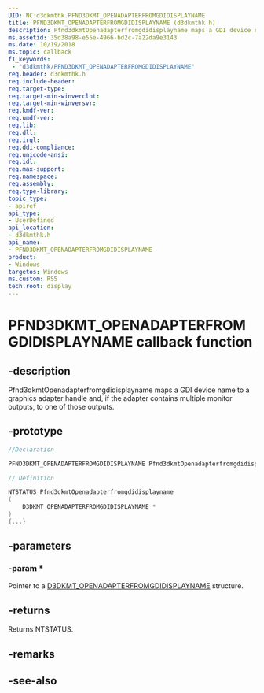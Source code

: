 ```yaml
---
UID: NC:d3dkmthk.PFND3DKMT_OPENADAPTERFROMGDIDISPLAYNAME
title: PFND3DKMT_OPENADAPTERFROMGDIDISPLAYNAME (d3dkmthk.h)
description: Pfnd3dkmtOpenadapterfromgdidisplayname maps a GDI device name to a graphics adapter handle and, if the adapter contains multiple monitor outputs, to one of those outputs.
ms.assetid: 35d38a98-e55e-4966-bd2c-7a22da9e3143
ms.date: 10/19/2018
ms.topic: callback
f1_keywords:
 - "d3dkmthk/PFND3DKMT_OPENADAPTERFROMGDIDISPLAYNAME"
req.header: d3dkmthk.h
req.include-header:
req.target-type:
req.target-min-winverclnt:
req.target-min-winversvr:
req.kmdf-ver:
req.umdf-ver:
req.lib:
req.dll:
req.irql: 
req.ddi-compliance:
req.unicode-ansi:
req.idl:
req.max-support:
req.namespace:
req.assembly:
req.type-library: 
topic_type: 
- apiref
api_type: 
- UserDefined
api_location: 
- d3dkmthk.h
api_name: 
- PFND3DKMT_OPENADAPTERFROMGDIDISPLAYNAME
product:
- Windows
targetos: Windows
ms.custom: RS5
tech.root: display
---
```


# PFND3DKMT_OPENADAPTERFROMGDIDISPLAYNAME callback function

## -description

Pfnd3dkmtOpenadapterfromgdidisplayname maps a GDI device name to a graphics adapter handle and, if the adapter contains multiple monitor outputs, to one of those outputs.

## -prototype

```cpp
//Declaration

PFND3DKMT_OPENADAPTERFROMGDIDISPLAYNAME Pfnd3dkmtOpenadapterfromgdidisplayname; 

// Definition

NTSTATUS Pfnd3dkmtOpenadapterfromgdidisplayname 
(
	D3DKMT_OPENADAPTERFROMGDIDISPLAYNAME *
)
{...}

```

## -parameters

### -param * 

Pointer to a [D3DKMT_OPENADAPTERFROMGDIDISPLAYNAME](ns-d3dkmthk-_d3dkmt_openadapterfromgdidisplayname.md) structure.

## -returns

Returns NTSTATUS.


## -remarks




## -see-also
